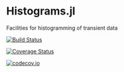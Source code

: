 # Histograms.jl
Facilities for histogramming of transient data

[![Build Status](https://travis-ci.org/jstrube/Histograms.jl.svg?branch=master)](https://travis-ci.org/jstrube/Histograms.jl)

[![Coverage Status](https://coveralls.io/repos/jstrube/Histograms.jl/badge.svg?branch=master&service=github)](https://coveralls.io/github/jstrube/Histograms.jl?branch=master)

[![codecov.io](http://codecov.io/github/jstrube/Histograms.jl/coverage.svg?branch=master)](http://codecov.io/github/jstrube/Histograms.jl?branch=master)
